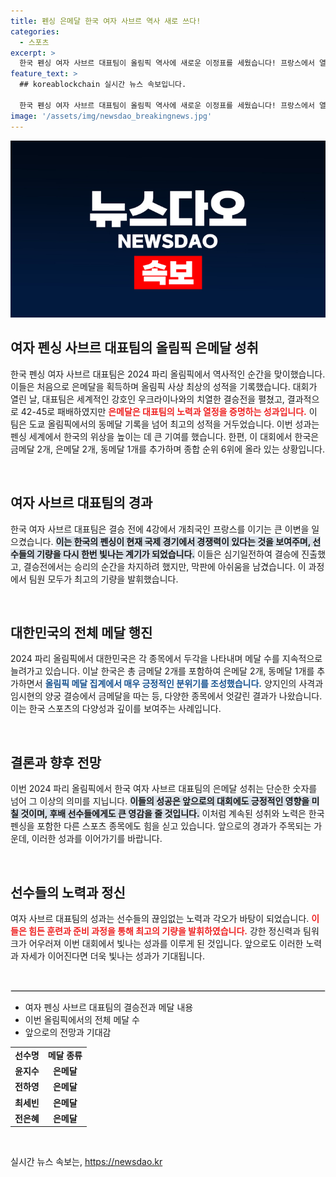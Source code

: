 ```yaml
---
title: 펜싱 은메달 한국 여자 사브르 역사 새로 쓰다!
categories:
  - 스포츠
excerpt: >
  한국 펜싱 여자 사브르 대표팀이 올림픽 역사에 새로운 이정표를 세웠습니다! 프랑스에서 열린 결승에서 근소한 차로 은메달을 획득하며, 종전 동메달 기록을 깼습니다. 역대 최고의 성적에 대한 이야기, 클릭해서 확인해 보세요!
feature_text: >
  ## koreablockchain 실시간 뉴스 속보입니다.

  한국 펜싱 여자 사브르 대표팀이 올림픽 역사에 새로운 이정표를 세웠습니다! 프랑스에서 열린 결승에서 근소한 차로 은메달을 획득하며, 종전 동메달 기록을 깼습니다. 역대 최고의 성적에 대한 이야기, 클릭해서 확인해 보세요!
image: '/assets/img/newsdao_breakingnews.jpg'
---
```


<p><img src="/assets/img/newsdao_breakingnews.jpg" alt="koreablockchain 속보" /></p>

<h2 data-ke-size="size26">여자 펜싱 사브르 대표팀의 올림픽 은메달 성취</h2>

<p data-ke-size="size16">한국 펜싱 여자 사브르 대표팀은 2024 파리 올림픽에서 역사적인 순간을 맞이했습니다. 이들은 처음으로 은메달을 획득하며 올림픽 사상 최상의 성적을 기록했습니다. 대회가 열린 날, 대표팀은 세계적인 강호인 우크라이나와의 치열한 결승전을 펼쳤고, 결과적으로 42-45로 패배하였지만 <b><span style="color: #ee2323;">은메달은 대표팀의 노력과 열정을 증명하는 성과입니다.</span></b> 이 팀은 도쿄 올림픽에서의 동메달 기록을 넘어 최고의 성적을 거두었습니다. 이번 성과는 펜싱 세계에서 한국의 위상을 높이는 데 큰 기여를 했습니다. 한편, 이 대회에서 한국은 금메달 2개, 은메달 2개, 동메달 1개를 추가하며 종합 순위 6위에 올라 있는 상황입니다.</p>

<p data-ke-size="size16">&nbsp;</p>

<h2 data-ke-size="size26">여자 사브르 대표팀의 경과</h2>

<p data-ke-size="size16">한국 여자 사브르 대표팀은 결승 전에 4강에서 개최국인 프랑스를 이기는 큰 이변을 일으켰습니다. <b><span style="background-color: #21538527;">이는 한국의 펜싱이 현재 국제 경기에서 경쟁력이 있다는 것을 보여주며, 선수들의 기량을 다시 한번 빛나는 계기가 되었습니다.</span></b> 이들은 심기일전하여 결승에 진출했고, 결승전에서는 승리의 순간을 차지하려 했지만, 막판에 아쉬움을 남겼습니다. 이 과정에서 팀원 모두가 최고의 기량을 발휘했습니다.</p>

<p data-ke-size="size16">&nbsp;</p>

<h2 data-ke-size="size26">대한민국의 전체 메달 행진</h2>

<p data-ke-size="size16">2024 파리 올림픽에서 대한민국은 각 종목에서 두각을 나타내며 메달 수를 지속적으로 늘려가고 있습니다. 이날 한국은 총 금메달 2개를 포함하여 은메달 2개, 동메달 1개를 추가하면서 <b><span style="color: #1a5490;">올림픽 메달 집계에서 매우 긍정적인 분위기를 조성했습니다.</span></b> 양지인의 사격과 임시현의 양궁 결승에서 금메달을 따는 등, 다양한 종목에서 엇갈린 결과가 나왔습니다. 이는 한국 스포츠의 다양성과 깊이를 보여주는 사례입니다.</p>

<p data-ke-size="size16">&nbsp;</p>

<h2 data-ke-size="size26">결론과 향후 전망</h2>

<p data-ke-size="size16">이번 2024 파리 올림픽에서 한국 여자 사브르 대표팀의 은메달 성취는 단순한 숫자를 넘어 그 이상의 의미를 지닙니다. <b><span style="background-color: #21538527;">이들의 성공은 앞으로의 대회에도 긍정적인 영향을 미칠 것이며, 후배 선수들에게도 큰 영감을 줄 것입니다.</span></b> 이처럼 계속된 성취와 노력은 한국 펜싱을 포함한 다른 스포츠 종목에도 힘을 싣고 있습니다. 앞으로의 경과가 주목되는 가운데, 이러한 성과를 이어가기를 바랍니다.</p>

<p data-ke-size="size16">&nbsp;</p>

<h2 data-ke-size="size26">선수들의 노력과 정신</h2>

<p data-ke-size="size16">여자 사브르 대표팀의 성과는 선수들의 끊임없는 노력과 각오가 바탕이 되었습니다. <b><span style="color: #ee2323;">이들은 힘든 훈련과 준비 과정을 통해 최고의 기량을 발휘하였습니다.</span></b> 강한 정신력과 팀워크가 어우러져 이번 대회에서 빛나는 성과를 이루게 된 것입니다. 앞으로도 이러한 노력과 자세가 이어진다면 더욱 빛나는 성과가 기대됩니다.</p>

<p data-ke-size="size16">&nbsp;</p>

<hr style="border: 1px solid #e0e0e0;">

<ul>
    <li>여자 펜싱 사브르 대표팀의 결승전과 메달 내용</li>
    <li>이번 올림픽에서의 전체 메달 수</li>
    <li>앞으로의 전망과 기대감</li>
</ul>

<table style="width: 100%;">
    <tr>
        <td style="text-align: center; height: 17px;"><b>선수명</b></td>
        <td style="text-align: center; height: 17px;"><b>메달 종류</b></td>
    </tr>
    <tr>
        <td style="text-align: center; height: 17px;"><b>윤지수</b></td>
        <td style="text-align: center; height: 17px;"><b>은메달</b></td>
    </tr>
    <tr>
        <td style="text-align: center; height: 17px;"><b>전하영</b></td>
        <td style="text-align: center; height: 17px;"><b>은메달</b></td>
    </tr>
    <tr>
        <td style="text-align: center; height: 17px;"><b>최세빈</b></td>
        <td style="text-align: center; height: 17px;"><b>은메달</b></td>
    </tr>
    <tr>
        <td style="text-align: center; height: 17px;"><b>전은혜</b></td>
        <td style="text-align: center; height: 17px;"><b>은메달</b></td>
    </tr>
</table>

<p data-ke-size="size16">&nbsp;</p>
실시간 뉴스 속보는, <a href="https://newsdao.kr" rel="dofollow">https://newsdao.kr</a>


